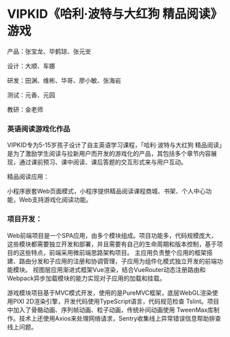 # VIPKID《哈利·波特与大红狗 精品阅读》游戏

产品：张宝龙、毕鹤琼、张元㞵

设计：大顺、车娜

研发：田渊、维彬、华哥、廖小敏、张海岩

测试：元香、元园

教研：金老师

### 英语阅读游戏化作品

VIPKID专为5-15岁孩子设计了自主英语学习课程，「哈利·波特与大红狗
精品阅读」是为了激励学生阅读与拉新用户而开发的游戏化的产品，其包括多个章节内容展现，通过课前预习、课中阅读、课后答题的交互形式来与用户互动。

精品阅读应用：

小程序嵌套Web页面模式，小程序提供精品阅读课程商城、书架、个人中心功能，Web支持游戏化阅读功能。

### 项目开发：

Web前端项目是一个SPA应用，由多个模块组成。项目功能多，代码规模庞大，这些模块都需要独立开发和部署，并且需要有自己的生命周期和版本控制，基于项目的这些特点，前端采用微前端思路架构项目。
主应用负责整个应用的框架搭建、路由分发和子应用的注册和协调管理，子应用为组件化模式独立开发的前端功能模块。
视图层应用渐进式框架Vue渲染，结合VueRouter动态注册路由和Webpack异步加载模块的能力实现对子应用的加载和挂载。

游戏模块项目基于MVC模式开发，使用的是PureMVC框架，底层WebGL渲染使用PIXI 2D渲染引擎，开发代码使用TypeScript语言，代码规范检查 Tslint。项目中加入了骨骼动画、序列帧动画、粒子动画，传统补间动画使用
TweenMax库制作。技术上还使用Axios来处理网络请求，Sentry收集线上异常错误信息帮助排查线上问题。

<!-- ![1](./img/10/IMG_9437.PNG) -->

<!-- ![2](./img/10/IMG_9440.PNG) -->

<!-- ![3](./img/10/IMG_9466.PNG) -->

<!-- ![4](./img/10/IMG_9467.PNG) -->

<!-- ![5](./img/10/IMG_9468.PNG) -->